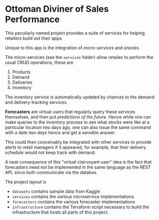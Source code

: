 # Ottoman Diviner of Sales Performance

This peculiarly named project provides a suite of services for helping retailers build out their apps.

Unique to this app is the integration of *micro-services* and *oracles*.

The micro-services (see the `services` folder) allow retailes to perform the usual CRUD operations, these are

 1. Products
 2. Demand
 3. Deliveries
 4. Inventory

The inventory service is automatically updated by chances to the demand and delivery-tracking services.

**Forecasters** are virtual users that regularly query these services themselves, and then put *predictions of the future*. Hence while one can make queries to the inventory process to see what stocks were like at a particular location two days ago, one can also issue the same command with a date *two days hence* and get a sensible answer.

This could then conceivably be integrated with other services to provide alerts to retail managers if it appeared, for example, that their delivery schedule would not keep track with demand.

A neat consequence of this "virtual clairvoyant user" idea is the fact that forecasters need not be implemented in the same language as the REST API, since both communicate via the databse.

The project layout is

 * `datasets` contains sample data from Kaggle
 * `services` contains the various microservice implementations
 * `forecasters` contains the various forecaster implementations
 * `infrastructure` contains the Terraform script necessary to build the infrastructure that hosts all parts of this project.




